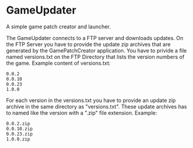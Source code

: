 # GameUpdater
A simple game patch creator and launcher.


The GameUpdater connects to a FTP server and downloads updates.
On the FTP Server you have to provide the update zip archives that are generated by the GamePatchCreator application.
You have to privide a file named versions.txt on the FTP Directory that lists the version numbers of the game.
Example content of versions.txt:
```
0.0.2
0.0.10
0.0.23
1.0.0
```

For each version in the versions.txt you have to provide an update zip archive in the same directory as "versions.txt".
These update archives has to named like the version with a ".zip" file extension.
Example:
```
0.0.2.zip
0.0.10.zip
0.0.23.zip
1.0.0.zip
```
